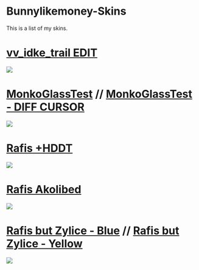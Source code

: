 # Bunnylikemoney-Skins
This is a list of my skins.

# [vv_idke_trail EDIT](https://drive.google.com/file/d/1kvTL6gnBScA4244TUkQQnluY9nwVvu71/view?usp=sharing)
![](https://imgur.com/VQDcBhF.jpg)

# [MonkoGlassTest](https://drive.google.com/file/d/1aV6OMc81XPvMtUpwa004wWOUfgbjr3wk/view?usp=sharing) // [MonkoGlassTest - DIFF CURSOR](https://drive.google.com/file/d/1vBYucq705yC1Zizcx1620s4PkiQ3J-iz/view?usp=sharing)
![](https://imgur.com/gVxcaYN.jpg)

# [Rafis +HDDT](https://drive.google.com/file/d/1HnEQkWGs1o1Y0u9Da08Le2rm80cgsk98/view?usp=sharing)
![](https://imgur.com/rjtiuwR.jpg)

# [Rafis Akolibed](https://drive.google.com/file/d/1QJ-_OEDhokuUsY4GEqRYlKHdaqXpuUGB/view?usp=sharing) 
![](https://imgur.com/sinFGd0.jpg)

# [Rafis but Zylice - Blue](https://drive.google.com/file/d/1xW6XYN1ew-p7xpGB-16lPJC_cDWoqcO3/view?usp=sharing) // [Rafis but Zylice - Yellow](https://drive.google.com/file/d/1NEoxLgGOTqjKCyGrFjYPVqbLvGaytq2b/view?usp=sharing)
![](https://imgur.com/VEOApNH.jpg)
